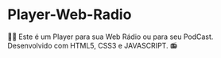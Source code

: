 # Player-Web-Radio
👨‍💻 Este é um Player para sua Web Rádio ou para seu PodCast. Desenvolvido com HTML5, CSS3 e JAVASCRIPT. 📻
